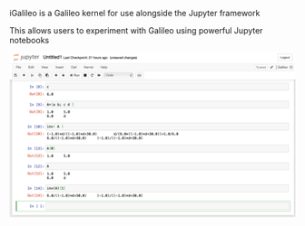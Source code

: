 iGalileo is a Galileo kernel for use alongside the Jupyter framework

This allows users to experiment with Galileo using powerful Jupyter notebooks

![Illustration](doc/jupyter_1.png)
